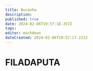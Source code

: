 ```yaml
---
title: Bucanha
description: 
published: true
date: 2024-02-06T19:57:18.357Z
tags: 
editor: markdown
dateCreated: 2024-02-06T19:57:17.221Z
---
```


# FILADAPUTA